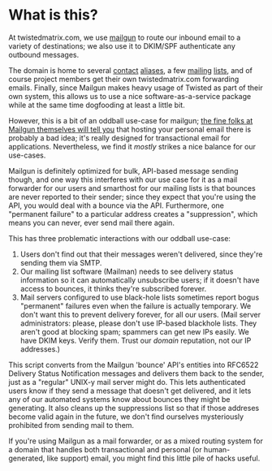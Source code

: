 # What is this?

At twistedmatrix.com, we use [mailgun](https://www.mailgun.com) to route our
inbound email to a variety of destinations; we also use it to DKIM/SPF
authenticate any outbound messages.

The domain is home to several
[contact](https://twistedmatrix.com/trac/wiki/Security)
[aliases](https://github.com/twisted/twisted/blob/trunk/code_of_conduct.md), a
few
[mailing](https://twistedmatrix.com/cgi-bin/mailman/listinfo/twisted-python/)
[lists](https://twistedmatrix.com/cgi-bin/mailman/listinfo/twisted-python/),
and of course project members get their own twistedmatrix.com forwarding
emails.  Finally, since Mailgun makes heavy usage of Twisted as part of their
own system, this allows us to use a nice software-as-a-service package while at
the same time dogfooding at least a little bit.

However, this is a bit of an oddball use-case for mailgun; [the fine folks at
Mailgun themselves will tell
you](https://documentation.mailgun.com/en/latest/faqs.html#can-i-use-mailgun-for-my-personal-email-address)
that hosting your personal email there is probably a bad idea; it's really
designed for transactional email for applications.  Nevertheless, we find it
*mostly* strikes a nice balance for our use-cases.

Mailgun is definitely optimized for bulk, API-based message sending though, and
one way this interferes with our use case for it as a mail forwarder for our
users and smarthost for our mailing lists is that bounces are never reported to
their sender; since they expect that you're using the API, you would deal with
a bounce via the API.  Furthermore, one "permanent failure" to a particular
address creates a "suppression", which means you can never, ever send mail
there again.

This has three problematic interactions with our oddball use-case:

1. Users don't find out that their messages weren't delivered, since they're
   sending them via SMTP.
2. Our mailing list software (Mailman) needs to see delivery status information
   so it can automatically unsubscribe users; if it doesn't have access to
   bounces, it thinks they're subscribed forever.
3. Mail servers configured to use black-hole lists sometimes report bogus
   "permanent" failures even when the failure is actually temporary.  We don't
   want this to prevent delivery forever, for all our users.  (Mail server
   administrators: please, please don't use IP-based blackhole lists.  They
   aren't good at blocking spam; spammers can get new IPs easily.  We have DKIM
   keys.  Verify them.  Trust our *domain* reputation, not our IP addresses.)

This script converts from the Mailgun 'bounce' API's entities into RFC6522
Delivery Status Notification messages and delivers them back to the sender,
just as a "regular" UNIX-y mail server might do.  This lets authenticated users
know if they send a message that doesn't get delivered, and it lets any of our
automated systems know about bounces they might be generating.  It also cleans
up the suppressions list so that if those addreses become valid again in the
future, we don't find ourselves mysteriously prohibited from sending mail to
them.

If you're using Mailgun as a mail forwarder, or as a mixed routing system for a
domain that handles both transactional and personal (or human-generated, like
support) email, you might find this little pile of hacks useful.
